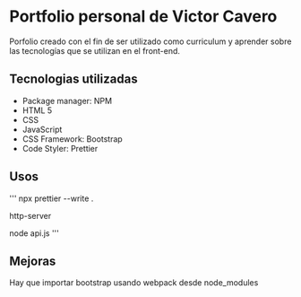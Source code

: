 # Portfolio personal de Victor Cavero

Porfolio creado con el fin de ser utilizado como curriculum y aprender sobre las tecnologías que se utilizan en el front-end.

## Tecnologias utilizadas

- Package manager: NPM
- HTML 5
- CSS
- JavaScript
- CSS Framework: Bootstrap
- Code Styler: Prettier

## Usos

'''
npx prettier --write .

http-server

node api.js
'''

## Mejoras

Hay que importar bootstrap usando webpack desde node_modules
